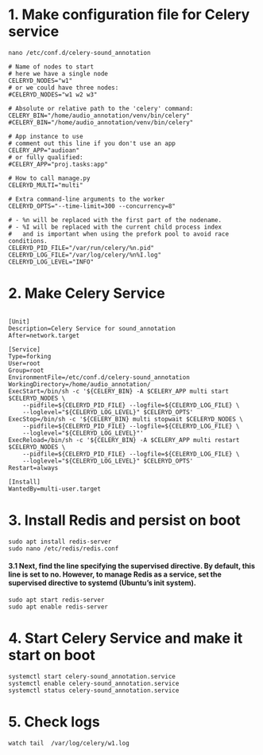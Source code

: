 # 1. Make configuration file for Celery service

`nano /etc/conf.d/celery-sound_annotation
`

```
# Name of nodes to start
# here we have a single node
CELERYD_NODES="w1"
# or we could have three nodes:
#CELERYD_NODES="w1 w2 w3"

# Absolute or relative path to the 'celery' command:
CELERY_BIN="/home/audio_annotation/venv/bin/celery"
#CELERY_BIN="/home/audio_annotation/venv/bin/celery"

# App instance to use
# comment out this line if you don't use an app
CELERY_APP="audioan"
# or fully qualified:
#CELERY_APP="proj.tasks:app"

# How to call manage.py
CELERYD_MULTI="multi"

# Extra command-line arguments to the worker
CELERYD_OPTS="--time-limit=300 --concurrency=8"

# - %n will be replaced with the first part of the nodename.
# - %I will be replaced with the current child process index
#   and is important when using the prefork pool to avoid race conditions.
CELERYD_PID_FILE="/var/run/celery/%n.pid"
CELERYD_LOG_FILE="/var/log/celery/%n%I.log"
CELERYD_LOG_LEVEL="INFO"
```

# 2. Make Celery Service

```

[Unit]
Description=Celery Service for sound_annotation
After=network.target

[Service]
Type=forking
User=root
Group=root
EnvironmentFile=/etc/conf.d/celery-sound_annotation
WorkingDirectory=/home/audio_annotation/
ExecStart=/bin/sh -c '${CELERY_BIN} -A $CELERY_APP multi start $CELERYD_NODES \
    --pidfile=${CELERYD_PID_FILE} --logfile=${CELERYD_LOG_FILE} \
    --loglevel="${CELERYD_LOG_LEVEL}" $CELERYD_OPTS'
ExecStop=/bin/sh -c '${CELERY_BIN} multi stopwait $CELERYD_NODES \
    --pidfile=${CELERYD_PID_FILE} --logfile=${CELERYD_LOG_FILE} \
    --loglevel="${CELERYD_LOG_LEVEL}"'
ExecReload=/bin/sh -c '${CELERY_BIN} -A $CELERY_APP multi restart $CELERYD_NODES \
    --pidfile=${CELERYD_PID_FILE} --logfile=${CELERYD_LOG_FILE} \
    --loglevel="${CELERYD_LOG_LEVEL}" $CELERYD_OPTS'
Restart=always

[Install]
WantedBy=multi-user.target

```

# 3. Install Redis and persist on boot

```
sudo apt install redis-server
sudo nano /etc/redis/redis.conf
```

#### 3.1 Next, find the line specifying the supervised directive. By default, this line is set to no. However, to manage Redis as a service, set the supervised directive to systemd (Ubuntu’s init system).

```
sudo apt start redis-server
sudo apt enable redis-server
```

# 4. Start Celery Service and make it start on boot

```
systemctl start celery-sound_annotation.service
systemctl enable celery-sound_annotation.service
systemctl status celery-sound_annotation.service
```

# 5. Check logs

```
watch tail  /var/log/celery/w1.log
```

